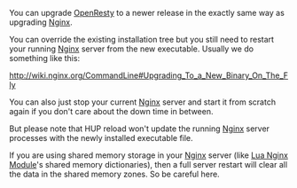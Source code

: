 <!---
    @title         Upgrading
    @creator       Yichun Zhang
    @created       2013-08-26 23:21 GMT
    @modifier      YichunZhang
    @modified      2013-08-26 23:24 GMT
    @changes       3
--->

You can upgrade [OpenResty](openresty/) to a newer release in the exactly same way as upgrading [Nginx](nginx/).

You can override the existing installation tree but you still need to restart your running [Nginx](nginx/) server from the new executable. Usually we do something like this:

http://wiki.nginx.org/CommandLine#Upgrading_To_a_New_Binary_On_The_Fly

You can also just stop your current [Nginx](nginx/) server and start it from scratch again if you don't care about the down time in between.

But please note that HUP reload won't update the running [Nginx](nginx/) server processes with the newly installed executable file.

If you are using shared memory storage in your [Nginx](nginx/) server (like [Lua Nginx Module](lua-nginx-module/)'s shared memory dictionaries), then a full server restart will clear all the data in the shared memory zones. So be careful here.
